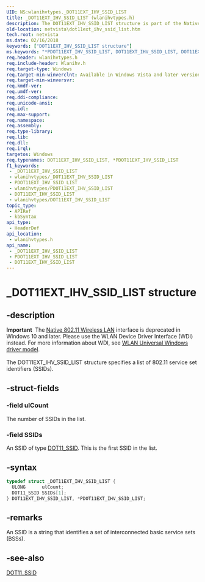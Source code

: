 ```yaml
---
UID: NS:wlanihvtypes._DOT11EXT_IHV_SSID_LIST
title: _DOT11EXT_IHV_SSID_LIST (wlanihvtypes.h)
description: The DOT11EXT_IHV_SSID_LIST structure is part of the Native 802.11 Wireless LAN interface, which is deprecated for Windows 10 and later.
old-location: netvista\dot11ext_ihv_ssid_list.htm
tech.root: netvista
ms.date: 02/16/2018
keywords: ["DOT11EXT_IHV_SSID_LIST structure"]
ms.keywords: "*PDOT11EXT_IHV_SSID_LIST, DOT11EXT_IHV_SSID_LIST, DOT11EXT_IHV_SSID_LIST structure [Network Drivers Starting with Windows Vista], Native_802.11_data_types_c4e6c252-de57-4173-b6e1-df48dca0404f.xml, PDOT11EXT_IHV_SSID_LIST, PDOT11EXT_IHV_SSID_LIST structure pointer [Network Drivers Starting with Windows Vista], _DOT11EXT_IHV_SSID_LIST, netvista.dot11ext_ihv_ssid_list, wlanihvtypes/DOT11EXT_IHV_SSID_LIST, wlanihvtypes/PDOT11EXT_IHV_SSID_LIST"
req.header: wlanihvtypes.h
req.include-header: Wlanihv.h
req.target-type: Windows
req.target-min-winverclnt: Available in Windows Vista and later versions of the Windows operating   systems.
req.target-min-winversvr: 
req.kmdf-ver: 
req.umdf-ver: 
req.ddi-compliance: 
req.unicode-ansi: 
req.idl: 
req.max-support: 
req.namespace: 
req.assembly: 
req.type-library: 
req.lib: 
req.dll: 
req.irql: 
targetos: Windows
req.typenames: DOT11EXT_IHV_SSID_LIST, *PDOT11EXT_IHV_SSID_LIST
f1_keywords:
 - _DOT11EXT_IHV_SSID_LIST
 - wlanihvtypes/_DOT11EXT_IHV_SSID_LIST
 - PDOT11EXT_IHV_SSID_LIST
 - wlanihvtypes/PDOT11EXT_IHV_SSID_LIST
 - DOT11EXT_IHV_SSID_LIST
 - wlanihvtypes/DOT11EXT_IHV_SSID_LIST
topic_type:
 - APIRef
 - kbSyntax
api_type:
 - HeaderDef
api_location:
 - wlanihvtypes.h
api_name:
 - _DOT11EXT_IHV_SSID_LIST
 - PDOT11EXT_IHV_SSID_LIST
 - DOT11EXT_IHV_SSID_LIST
---
```


# _DOT11EXT_IHV_SSID_LIST structure


## -description

<div class="alert"><b>Important</b>  The <a href="/previous-versions/windows/hardware/wireless/ff560689(v=vs.85)">Native 802.11 Wireless LAN</a> interface is deprecated in Windows 10 and later. Please use the WLAN Device Driver Interface (WDI) instead. For more information about WDI, see <a href="/windows-hardware/drivers/network/wifi-universal-driver-model">WLAN Universal Windows driver model</a>.</div><div> </div>The DOT11EXT_IHV_SSID_LIST structure specifies a list of 802.11 service set identifiers
  (SSIDs).

## -struct-fields

### -field ulCount

The number of SSIDs in the list.

### -field SSIDs

An SSID of type
     <a href="..\wlantypes\ns-wlantypes-_dot11_ssid.md">DOT11_SSID</a>. This is the first SSID in the
     list.

## -syntax

```cpp
typedef struct _DOT11EXT_IHV_SSID_LIST {
  ULONG      ulCount;
  DOT11_SSID SSIDs[1];
} DOT11EXT_IHV_SSID_LIST, *PDOT11EXT_IHV_SSID_LIST;
```

## -remarks

An SSID is a string that identifies a set of interconnected basic service sets (BSSs).

## -see-also

<a href="..\wlantypes\ns-wlantypes-_dot11_ssid.md">DOT11_SSID</a>

